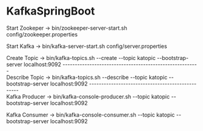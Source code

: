 # KafkaSpringBoot
Start Zookeper -> bin/zookeeper-server-start.sh config/zookeeper.properties

Start Kafka -> bin/kafka-server-start.sh config/server.properties 

Create Topic -> bin/kafka-topics.sh --create --topic katopic --bootstrap-server localhost:9092     -------------------------------------------------------   -       
Describe Topic -> bin/kafka-topics.sh --describe --topic katopic --bootstrap-server localhost:9092   -------------------------------------------------               
Kafka Producer -> bin/kafka-console-producer.sh  --topic katopic --bootstrap-server localhost:9092

Kafka Consumer -> bin/kafka-console-consumer.sh  --topic katopic --bootstrap-server localhost:9092
